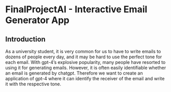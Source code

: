 # FinalProjectAI - Interactive Email Generator App
## Introduction
As a university student, it is very common for us to have to write emails to dozens of people every day, and it may be hard to use the perfect tone for each email. With gpt-4’s explosive popularity, many people have resorted to using it for generating emails. However, it is often easily identifiable whether an email is generated by chatgpt. Therefore we want to create an application of gpt-4 where it can identify the receiver of the email and write it with the respective tone.
